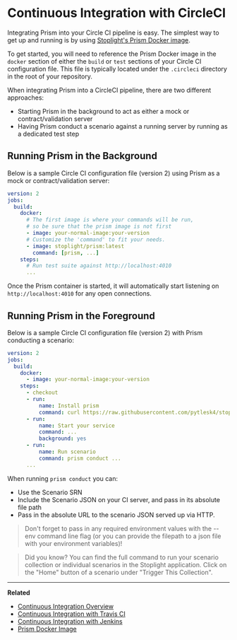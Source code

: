 # Continuous Integration with CircleCI

Integrating Prism into your Circle CI pipeline is easy. The simplest way to get
up and running is by using [Stoplight's Prism Docker
image](https://hub.docker.com/r/stoplight/prism/). 

To get started, you will need to reference the Prism Docker image in the
`docker` section of either the `build` or `test` sections of your Circle CI
configuration file. This file is typically located under the `.circleci`
directory in the root of your repository.

When integrating Prism into a CircleCI pipeline, there are two different
approaches:

* Starting Prism in the background to act as either a mock or
  contract/validation server
* Having Prism conduct a scenario against a running server by running as a
  dedicated test step

## Running Prism in the Background

Below is a sample Circle CI configuration file (version 2) using Prism as a
mock or contract/validation server:

```yaml
version: 2
jobs:
  build:
    docker:
      # The first image is where your commands will be run,
      # so be sure that the prism image is not first
      - image: your-normal-image:your-version
      # Customize the 'command' to fit your needs.
      - image: stoplight/prism:latest
        command: [prism, ...]
    steps:
      # Run test suite against http://localhost:4010
      ...
```

Once the Prism container is started, it will automatically start listening on
`http://localhost:4010` for any open connections.

## Running Prism in the Foreground

Below is a sample Circle CI configuration file (version 2) with
Prism conducting a scenario:

```yaml
version: 2
jobs:
  build:
    docker:
      - image: your-normal-image:your-version
    steps:
      - checkout
      - run: 
          name: Install prism
          command: curl https://raw.githubusercontent.com/pytlesk4/stoplight-todos/master/prism.sh | sh
      - run:
          name: Start your service
          command: ...
          background: yes
      - run:
          name: Run scenario
          command: prism conduct ...
      ...
```

When running `prism conduct` you can:

* Use the Scenario SRN
* Include the Scenario JSON on your CI server, and pass in its absolute file path
* Pass in the absolute URL to the scenario JSON served up via HTTP.

<!-- theme: warning -->
> Don't forget to pass in any required environment values with the --env command
line flag (or you can provide the filepath to a json file with your environment
variables)!

<!-- theme: info -->
> Did you know? You can find the full command to run your scenario collection
or individual scenarios in the Stoplight application. Click on the "Home"
button of a scenario under "Trigger This Collection".

***

**Related**

* [Continuous Integration Overview](./continuous-integration.md)
* [Continuous Integration with Travis CI](./continous-integration-travis)
* [Continuous Integration with Jenkins](./continous-integration-jenkins)
* [Prism Docker Image](https://hub.docker.com/r/stoplight/prism/)

